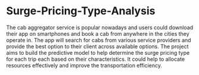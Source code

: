 # Surge-Pricing-Type-Analysis
The cab aggregator service is popular nowadays and users could download their app on smartphones and book a cab from anywhere in the cities they operate in. The app will search for cabs from various service providers and provide the best option to their client across available options. The project aims to build the predictive model to help determine the surge pricing type for each trip each based on their characteristics. It could help to allocate resources effectively and improve the transportation efficiency.  
